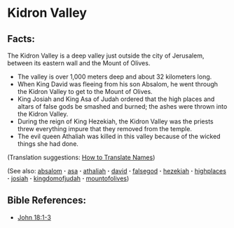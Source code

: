 # Kidron Valley #

## Facts: ##

The Kidron Valley is a deep valley just outside the city of Jerusalem, between its eastern wall and the Mount of Olives.

* The valley is over 1,000 meters deep and about 32 kilometers long.
* When King David was fleeing from his son Absalom, he went through the Kidron Valley to get to the Mount of Olives.
* King Josiah and King Asa of Judah ordered that the high places and altars of false gods be smashed and burned; the ashes were thrown into the Kidron Valley.
* During the reign of King Hezekiah, the Kidron Valley was the priests threw everything impure that they removed from the temple.
* The evil queen Athaliah was killed in this valley because of the wicked things she had done.

(Translation suggestions: [How to Translate Names](https://git.door43.org/Door43/en-ta-translate-vol1/src/master/content/translate_names.md))

(See also: [absalom](../other/absalom.md) **·** [asa](../other/asa.md) **·** [athaliah](../other/athaliah.md) **·** [david](../other/david.md) **·** [falsegod](../kt/falsegod.md) **·** [hezekiah](../other/hezekiah.md) **·** [highplaces](../other/highplaces.md) **·** [josiah](../other/josiah.md) **·** [kingdomofjudah](../other/kingdomofjudah.md) **·** [mountofolives](../other/mountofolives.md))

## Bible References: ##

* [John 18:1-3](https://door43.org/en/bible/notes/jhn/18/01)

